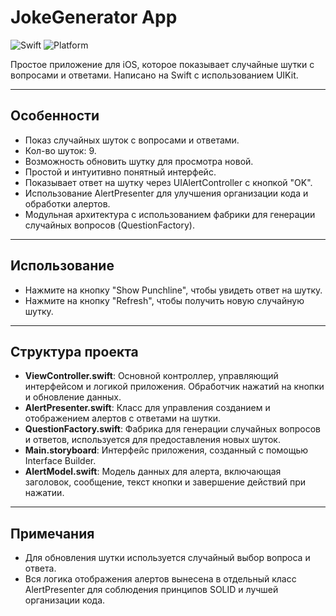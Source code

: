 # JokeGenerator App

![Swift](https://img.shields.io/badge/Swift-orange.svg)
![Platform](https://img.shields.io/badge/Platform-iOS-blue.svg)

Простое приложение для iOS, которое показывает случайные шутки с вопросами и ответами. Написано на Swift с использованием UIKit.

---

## Особенности

- Показ случайных шуток с вопросами и ответами.
- Кол-во шуток: 9.
- Возможность обновить шутку для просмотра новой.
- Простой и интуитивно понятный интерфейс.
- Показывает ответ на шутку через UIAlertController с кнопкой "OK".
- Использование AlertPresenter для улучшения организации кода и обработки алертов.
- Модульная архитектура с использованием фабрики для генерации случайных вопросов (QuestionFactory).

---

## Использование

- Нажмите на кнопку "Show Punchline", чтобы увидеть ответ на шутку.
- Нажмите на кнопку "Refresh", чтобы получить новую случайную шутку.

---

## Структура проекта

- **ViewController.swift**: Основной контроллер, управляющий интерфейсом и логикой приложения. Обработчик нажатий на кнопки и обновление данных.
- **AlertPresenter.swift**: Класс для управления созданием и отображением алертов с ответами на шутки.
- **QuestionFactory.swift**: Фабрика для генерации случайных вопросов и ответов, используется для предоставления новых шуток.
- **Main.storyboard**: Интерфейс приложения, созданный с помощью Interface Builder.
- **AlertModel.swift**: Модель данных для алерта, включающая заголовок, сообщение, текст кнопки и завершение действий при нажатии.

---

## Примечания

- Для обновления шутки используется случайный выбор вопроса и ответа.
- Вся логика отображения алертов вынесена в отдельный класс AlertPresenter для соблюдения принципов SOLID и лучшей организации кода.
